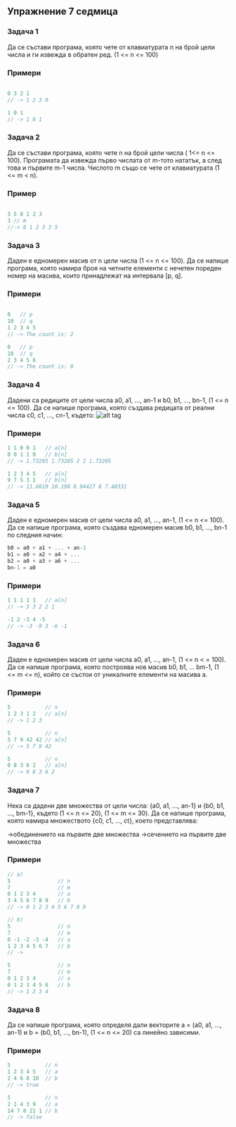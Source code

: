 ## Упражнение 7 седмица ##

### Задача 1 ###

Да се състави програма, която чете от клавиатурата n на брой цели числа и ги извежда в обратен ред. (1 <= n <= 100)

### Примери ###

```c++

0 3 2 1
// -> 1 2 3 0

1 0 1 
// -> 1 0 1

```

### Задача 2 ###

Да се състави програма, която чете n на брой цели числа ( 1<= n <= 100). Програмата да извежда първо числата от m-тото нататък, а след това и първите m-1 числа. Числото m също се чете от клавиатурата (1 <= m < n).

### Пример  
```c++

3 5 8 1 2 3 
3 // m
//-> 8 1 2 3 3 5 

```

### Задача 3 ###

Даден е едномерен масив от n цели числа (1 <= n <= 100). Да се напише програма, която намира броя на четните елементи с нечетен пореден номер на масива, които принадлежат на интервала [p, q].

### Примери ###

```c++

0   // p
10  // q
1 2 3 4 5
// -> The count is: 2

0   // p
10  // q
2 3 4 5 6
// -> The count is: 0

```

### Задача 4 ###

Дадени са редиците от цели числа a0, a1, ..., an-1 и b0, b1, ..., bn-1, (1 <= n <= 100). Да се напише програма, която създава редицата от реални числа c0, c1, ..., cn-1, където:
![alt tag](https://camo.githubusercontent.com/e15cb25b3b70c01b19ce6e10281fb946b825860f/687474703a2f2f696d6733332e696d616765736861636b2e75732f696d6733332f383638372f6675646e2e706e67)

### Примери ### 

```c++
1 1 0 0 1   // a[n]
0 0 1 1 0   // b[n]
// -> 1.73205 1.73205 2 2 1.73205

1 2 3 4 5   // a[n]
9 7 5 3 1   // b[n]
// -> 11.6619 10.198 8.94427 8 7.48331
```

### Задача 5 ###

Даден е едномерен масив от цели числа a0, a1, ..., an-1, (1 <= n <= 100). Да се напише програма, която създава едномерен масив b0, b1, ..., bn-1 по следния начин:

```c++
b0 = a0 + a1 + ... + an-1
b1 = a0 + a2 + a4 + ...
b2 = a0 + a3 + a6 + ...
bn-1 = a0
```

### Примери ### 

```c++
1 1 1 1 1   // a[n]
// -> 5 3 2 2 1

-1 2 -3 4 -5
// -> -3 -9 3 -6 -1
```

### Задача 6 ###

Даден е едномерен масив от цели числа a0, a1, ..., an-1, (1 <= n < = 100). Да се напише програма, която построява нов масив b0, b1, ... bm-1, (1 <= m <= n), който се състои от уникалните елементи на масива a.

### Примери ### 

```c++
5           // n
1 2 3 1 2   // a[n]
// -> 1 2 3

5           // n
5 7 9 42 42 // a[n]
// -> 5 7 9 42

5           // n
0 8 3 6 2   // a[n]
// -> 0 8 3 6 2
```

### Задача 7 ###

Нека са дадени две множества от цели числа: {a0, a1, ..., an-1} и {b0, b1, ..., bm-1}, където (1 <= n <= 20), (1 <= m <= 30). Да се напише програма, която намира множеството {c0, c1, ..., ct}, което представлява:

->обединението на първите две множества
->сечението на първите две множества

### Примери ### 

```c++
// a)
5               // n
7               // m
0 1 2 3 4       // a
3 4 5 6 7 8 9   // b
// -> 0 1 2 3 4 5 6 7 8 9

// б)
5               // n
7               // m
0 -1 -2 -3 -4   // a
1 2 3 4 5 6 7   // b
// ->

5               // n
7               // m
0 1 2 3 4       // a
0 1 2 3 4 5 6   // b
// -> 1 2 3 4
```

### Задача 8 ###

Да се напише програма, която определя дали векторите a = (a0, a1, ..., an-1) и b = (b0, b1, ..., bn-1), (1 <= n <= 20) са линейно зависими.

### Примери ### 

```c++
5           // n
1 2 3 4 5   // a
2 4 6 8 10  // b
// -> true

5           // n
2 1 4 3 9   // a
14 7 8 21 1 // b
// -> false
```
